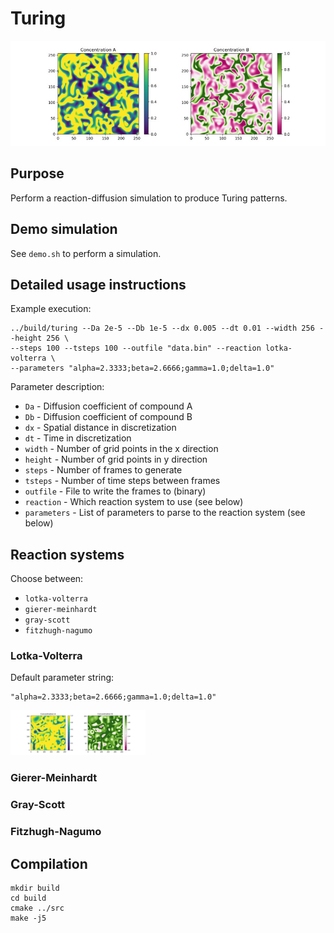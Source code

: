 # Turing

![Lotka-Volterra reaction-diffusion system](img/lotka-volterra.jpg "Lotka-Volterra reaction-diffusion system")

## Purpose
Perform a reaction-diffusion simulation to produce Turing patterns.

## Demo simulation
See `demo.sh` to perform a simulation.

## Detailed usage instructions
Example execution:
```
../build/turing --Da 2e-5 --Db 1e-5 --dx 0.005 --dt 0.01 --width 256 --height 256 \
--steps 100 --tsteps 100 --outfile "data.bin" --reaction lotka-volterra \
--parameters "alpha=2.3333;beta=2.6666;gamma=1.0;delta=1.0"
```

Parameter description:
* `Da` - Diffusion coefficient of compound A
* `Db` - Diffusion coefficient of compound B
* `dx` - Spatial distance in discretization
* `dt` - Time in discretization
* `width` - Number of grid points in the x direction
* `height` - Number of grid points in y direction
* `steps` - Number of frames to generate
* `tsteps` - Number of time steps between frames
* `outfile` - File to write the frames to (binary)
* `reaction` - Which reaction system to use (see below)
* `parameters` - List of parameters to parse to the reaction system (see below)

## Reaction systems

Choose between:
* `lotka-volterra`
* `gierer-meinhardt`
* `gray-scott`
* `fitzhugh-nagumo`

### Lotka-Volterra
Default parameter string:
```
"alpha=2.3333;beta=2.6666;gamma=1.0;delta=1.0"
```

![Lotka-Volterra reaction-diffusion system](img/lotka-volterra.gif "Lotka-Volterra reaction-diffusion system")

### Gierer-Meinhardt

### Gray-Scott

### Fitzhugh-Nagumo

## Compilation
```
mkdir build
cd build
cmake ../src
make -j5
```
